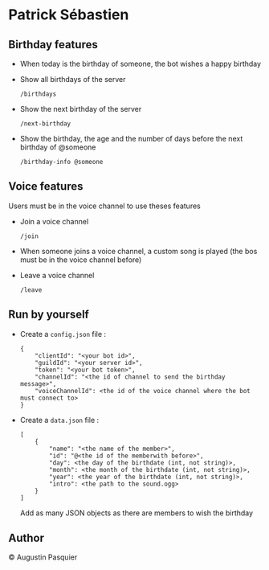 # Patrick Sébastien

## Birthday features

- When today is the birthday of someone, the bot wishes a happy birthday

- Show all birthdays of the server

    `/birthdays`

- Show the next birthday of the server

    `/next-birthday`

- Show the birthday, the age and the number of days before the next birthday of @someone

    `/birthday-info @someone`

## Voice features

Users must be in the voice channel to use theses features

- Join a voice channel

    `/join`

- When someone joins a voice channel, a custom song is played (the bos must be in the voice channel before)

- Leave a voice channel

    `/leave`

## Run by yourself

- Create a `config.json` file :
    
    ```
    {
        "clientId": "<your bot id>",
        "guildId": "<your server id>",
        "token": "<your bot token>",
        "channelId": "<the id of channel to send the birthday message>",
        "voiceChannelId": <the id of the voice channel where the bot must connect to>
    }
    ```

- Create a `data.json` file :

    ```
    [
        {
            "name": "<the name of the member>",
            "id": "@<the id of the memberwith before>",
            "day": <the day of the birthdate (int, not string)>,
            "month": <the month of the birthdate (int, not string)>,
            "year": <the year of the birthdate (int, not string)>,
            "intro": <the path to the sound.ogg>
        }
    ]
    ```

    Add as many JSON objects as there are members to wish the birthday

## Author

© Augustin Pasquier
